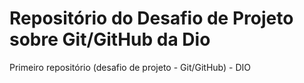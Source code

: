 #  Repositório do  Desafio de Projeto  sobre Git/GitHub  da Dio
Primeiro repositório (desafio de projeto - Git/GitHub) - DIO

